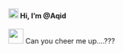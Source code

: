#### <img src="https://raw.githubusercontent.com/MartinHeinz/MartinHeinz/master/wave.gif" width="20px"> Hi, I’m @Aqid
<img src="https://media.tenor.com/PmX1aK_aeZYAAAAi/eyes-look.gif" width="30px">
 Can you cheer me up....???

<!---
qqidd/qqidd is a ✨ special ✨ repository because its `README.md` (this file) appears on your GitHub profile.
You can click the Preview link to take a look at your changes.
--->
